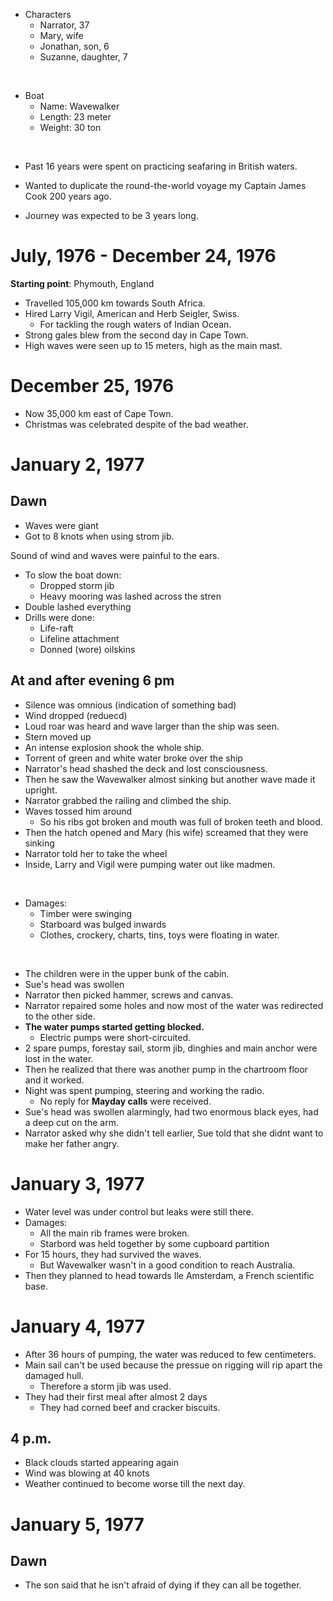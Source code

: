 - Characters 
  - Narrator, 37 
  - Mary, wife 
  - Jonathan, son, 6 
  - Suzanne, daughter, 7 

<br>

- Boat
  - Name: Wavewalker
  - Length: 23 meter 
  - Weight: 30 ton 

<br> 

- Past 16 years were spent on practicing seafaring in British waters. 

- Wanted to duplicate the round-the-world voyage my Captain James Cook 200 years ago. 

- Journey was expected to be 3 years long. 

# July, 1976 - December 24, 1976 

**Starting point**: Phymouth, England

- Travelled 105,000 km towards South Africa.
- Hired Larry Vigil, American and Herb Seigler, Swiss. 
    - For tackling the rough waters of Indian Ocean.
- Strong gales blew from the second day in Cape Town. 
- High waves were seen up to 15 meters, high as the main mast.

# December 25, 1976

- Now 35,000 km east of Cape Town. 
- Christmas was celebrated despite of the bad weather. 

# January 2, 1977 

## Dawn 

- Waves were giant 
- Got to 8 knots when using strom jib. 

Sound of wind and waves were painful to the ears. 

- To slow the boat down:
    - Dropped storm jib 
    - Heavy mooring was lashed across the stren 
- Double lashed everything 
- Drills were done:
    - Life-raft
    - Lifeline attachment 
    - Donned (wore) oilskins 

## At and after evening 6 pm 

- Silence was omnious (indication of something bad)
- Wind dropped (reduecd)
- Loud roar was heard and wave larger than the ship was seen.
- Stern moved up
- An intense explosion shook the whole ship. 
- Torrent of green and white water broke over the ship 
- Narrator's head shashed the deck and lost consciousness.
- Then he saw the Wavewalker almost sinking but another wave made it upright. 
- Narrator grabbed the railing and climbed the ship. 
- Waves tossed him around 
    - So his ribs got broken and mouth was full of broken teeth and blood. 
- Then the hatch opened and Mary (his wife) screamed that they were sinking
- Narrator told her to take the wheel 
- Inside, Larry and Vigil were pumping water out like madmen. 

<br> 

- Damages:
    - Timber were swinging 
    - Starboard was bulged inwards
    - Clothes, crockery, charts, tins, toys were floating in water. 

<br> 

- The children were in the upper bunk of the cabin. 
- Sue's head was swollen
- Narrator then picked hammer, screws and canvas. 
- Narrator repaired some holes and now most of the water was redirected to the other side. 
- **The water pumps started getting blocked.**
    - Electric pumps were short-circuited.
- 2 spare pumps, forestay sail, storm jib, dinghies and main anchor were lost in the water. 
- Then he realized that there was another pump in the chartroom floor and it worked. 
- Night was spent pumping, steering and working the radio. 
    - No reply for **Mayday calls** were received. 
- Sue's head was swollen alarmingly, had two enormous black eyes, had a deep cut on the arm. 
- Narrator asked why she didn't tell earlier, Sue told that she didnt want to make her father angry. 

# January 3, 1977 

- Water level was under control but leaks were still there. 
- Damages:
    - All the main rib frames were broken.
    - Starbord was held together by some cupboard partition 
- For 15 hours, they had survived the waves. 
    - But Wavewalker wasn't in a good condition to reach Australia. 
- Then they planned to head towards Ile Amsterdam, a French scientific base.

# January 4, 1977 

- After 36 hours of pumping, the water was reduced to few centimeters. 
- Main sail can't be used because the pressue on rigging will rip apart the damaged hull. 
    - Therefore a storm jib was used.
- They had their first meal after almost 2 days 
    - They had corned beef and cracker biscuits.

## 4 p.m. 

- Black clouds started appearing again
- Wind was blowing at 40 knots
- Weather continued to become worse till the next day.

# January 5, 1977 

## Dawn

- The son said that he isn't afraid of dying if they can all be together. 

